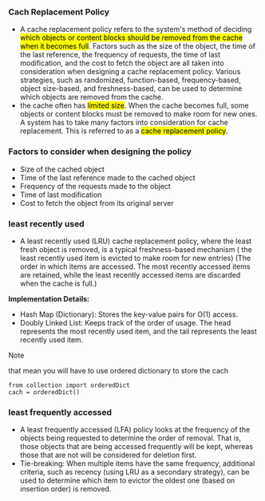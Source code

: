 ### Cach Replacement Policy
- A cache replacement policy refers to the system's method of deciding <mark>which objects or content blocks should be removed from the cache when it becomes full</mark>. Factors such as the size of the object, the time of the last reference, the frequency of requests, the time of last modification, and the cost to fetch the object are all taken into consideration when designing a cache replacement policy. Various strategies, such as randomized, function-based, frequency-based, object size-based, and freshness-based, can be used to determine which objects are removed from the cache.
- the cache often has <mark>limited size</mark>. When the cache becomes full, some objects or content blocks must be removed to make room for new ones. A system has to take many factors into consideration for cache replacement. This is referred to as a <mark>cache replacement policy</mark>. 

### Factors to consider when designing the policy
- Size of the cached object
- Time of the last reference made to the cached object
- Frequency of the requests made to the object
- Time of last modification
- Cost to fetch the object from its original server

### least recently used
- A least recently used (LRU) cache replacement policy, where the least fresh object is removed, is a typical freshness-based mechanism ( the least recently used item is evicted to make room for new entries) (The order in which items are accessed. The most recently accessed items are retained, while the least recently accessed items are discarded when the cache is full.)

**Implementation Details:**
- Hash Map (Dictionary): Stores the key-value pairs for O(1) access.
- Doubly Linked List: Keeps track of the order of usage. The head represents the most recently used item, and the tail represents the least recently used item.
> [!NOTE]
> that mean you will have to use ordered dictionary to store the cach
```
from collection import orderedDict
cach = orderedDict()
```

### least frequently accessed
- A least frequently accessed (LFA) policy looks at the frequency of the objects being requested to determine the order of removal. That is, those objects that are being accessed frequently will be kept, whereas those that are not will be considered for deletion first. 
- Tie-breaking: When multiple items have the same frequency, additional criteria, such as recency (using LRU as a secondary strategy), can be used to determine which item to evictor the oldest one (based on insertion order) is removed.